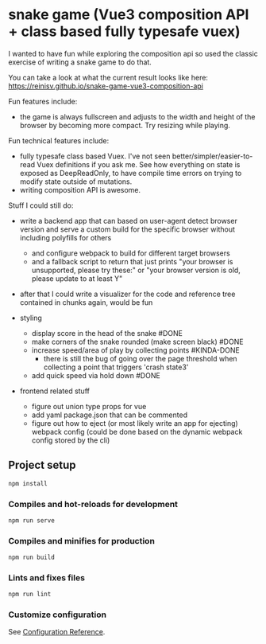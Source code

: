# snake game (Vue3 composition API + class based fully typesafe vuex)

I wanted to have fun while exploring the composition api so used the classic exercise of writing a snake game to do that.

You can take a look at what the current result looks like here:
<https://reinisv.github.io/snake-game-vue3-composition-api>

Fun features include:

- the game is always fullscreen and adjusts to the width and height of the browser by becoming more compact. Try resizing while playing.

Fun technical features include:

- fully typesafe class based Vuex. I've not seen better/simpler/easier-to-read Vuex definitions if you ask me. See how everything on state is exposed as DeepReadOnly, to have compile time errors on trying to modify state outside of mutations.
- writing composition API is awesome.

Stuff I could still do:

- write a backend app that can based on user-agent detect browser version and serve a custom build for the specific browser without including polyfills for others
  - and configure webpack to build for different target browsers
  - and a fallback script to return that just prints "your browser is unsupported, please try these:" or "your browser version is old, please update to at least Y"

- after that I could write a visualizer for the code and reference tree contained in chunks again, would be fun

- styling
  - display score in the head of the snake #DONE
  - make corners of the snake rounded (make screen black) #DONE
  - increase speed/area of play by collecting points #KINDA-DONE
    - there is still the bug of going over the page threshold when collecting a point that triggers 'crash state3'
  - add quick speed via hold down #DONE

- frontend related stuff
  - figure out union type props for vue
  - add yaml package.json that can be commented
  - figure out how to eject (or most likely write an app for ejecting) webpack config (could be done based on the dynamic webpack config stored by the cli)

## Project setup

```bash
npm install
```

### Compiles and hot-reloads for development

```bash
npm run serve
```

### Compiles and minifies for production

```bash
npm run build
```

### Lints and fixes files

```bash
npm run lint
```

### Customize configuration

See [Configuration Reference](https://cli.vuejs.org/config/).
